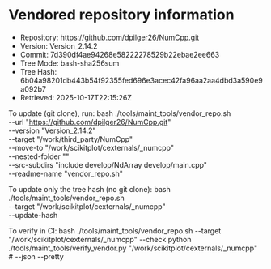 Vendored repository information
===============================

- Repository: https://github.com/dpilger26/NumCpp.git
- Version:    Version_2.14.2
- Commit:     7d390df4ae94268e58222278529b22ebae2ee663
- Tree Mode:  bash-sha256sum
- Tree Hash:  6b04a98201db443b54f92355fed696e3acec42fa96aa2aa4dbd3a590e9a092b7
- Retrieved:  2025-10-17T22:15:26Z

To update (git clone), run:
  bash ./tools/maint_tools/vendor_repo.sh \
    --url "https://github.com/dpilger26/NumCpp.git" \
    --version "Version_2.14.2" \
    --target "/work/third_party/NumCpp" \
    --move-to "/work/scikitplot/cexternals/_numcpp" \
    --nested-folder "" \
    --src-subdirs "include develop/NdArray develop/main.cpp" \
    --readme-name "vendor_repo.sh"

To update only the tree hash (no git clone):
  bash ./tools/maint_tools/vendor_repo.sh \
    --target "/work/scikitplot/cexternals/_numcpp" \
    --update-hash

To verify in CI:
  bash ./tools/maint_tools/vendor_repo.sh --target "/work/scikitplot/cexternals/_numcpp" --check
  python ./tools/maint_tools/verify_vendor.py "/work/scikitplot/cexternals/_numcpp"  # --json --pretty
